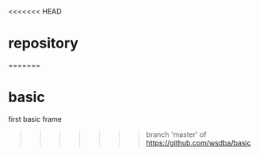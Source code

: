 <<<<<<< HEAD
# repository
=======
# basic
first basic frame
>>>>>>> branch 'master' of https://github.com/wsdba/basic
